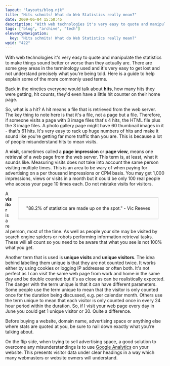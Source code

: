 ```yaml
---
layout: "layouts/blog.njk"
title: "Hits schmits! What do Web Statistics really mean?"
date: 2009-06-04 15:50:45
description: "With web technologies it's very easy to quote and manipulate the statistics to make things sound better or worse than they actually are"
tags: ["blog", "archive", "tech"]
eleventyNavigation:
  key: "Hits schmits! What do Web Statistics really mean?"
wpid: "422"
---
```


With web technologies it's very easy to quote and manipulate the statistics to make things sound better or worse than they actually are. There are some grey areas in the terminology used and it's very easy to get lost and not understand precisely what you're being told. Here is a guide to help explain some of the more commonly used terms.

Back in the nineties everyone would talk about <strong>hits</strong>, how many hits they were getting, hit counts, they'd even have a little hit counter on their home page.

So, what is a hit? A hit means a file that is retrieved from the web server. The key thing to note here is that it's a file, not a page but a file. Therefore, if someone visits a page with 3 image files that's 4 hits, the HTML file plus the 3 image files. A photo gallery page might have 60 thumbnail images in it - that's 61 hits. It's very easy to rack up huge numbers of hits and make it sound like you're getting far more traffic than you are. This is because a lot of people misunderstand hits to mean visits.

A <strong>visit</strong>, sometimes called a <strong>page impression</strong> or <strong>page view</strong>, means one retrieval of a web page from the web server. This term is, at least, what it sounds like. Measuring visits does not take into account the same person visiting multiple times. This is an area to be wary of when paying for advertising on a per thousand impressions or CPM basis. You may get 1,000 impressions, views or visits in a month but it could be only 100 real people who access your page 10 times each. Do not mistake visits for visitors.

<div style="border:solid 1px #CCCCCC;padding:25px;margin:20px;float:right">"88.2% of statistics are made up on the spot."
- Vic Reeves</div>
A <strong>visitor</strong> is a real person, most of the time. As well as people your site may be visited by search engine spiders or robots performing information retrieval tasks. These will all count so you need to be aware that what you see is not 100% what you get.

Another term that is used is <strong>unique visits</strong> and <strong>unique visitors</strong>. The idea behind labelling them unique is that they are not counted twice. It works either by using cookies or logging IP addresses or often both. It's not perfect as I can visit the same web page from work and home in the same day and be double counted but it's as close as can be realistically expected. The danger with the term unique is that it can have different parameters. Some people use the term unique to mean that the visitor is only counted once for the duration being discussed, e.g. per calendar month. Others use the term unique to mean that each visitor is only counted once in every 24 hour period within the duration. So, if I visit your web page every day in June you could get 1 unique visitor or 30. Quite a difference.

Before buying a website, domain name, advertising space or anything else where stats are quoted at you, be sure to nail down exactly what you're talking about.

On the flip side, when trying to sell advertising space, a good solution to overcome any misunderstandings is to use <a title="Google Analytics" href="https://www.google.com/analytics/" target="_blank">Google Analytics</a> on your website. This presents visitor data under clear headings in a way which many webmasters or website owners will understand.
